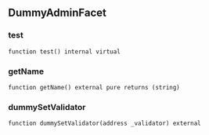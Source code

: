## DummyAdminFacet

### test

```solidity
function test() internal virtual
```

### getName

```solidity
function getName() external pure returns (string)
```

### dummySetValidator

```solidity
function dummySetValidator(address _validator) external
```

